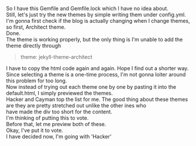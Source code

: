 So I have this Gemfile and Gemfile.lock which I have no idea about.  
Still, let's just try the new themes by simple writing them under config.yml.  
I'm gonna first check if the blog is actually changing when I change themes, so first, Architect theme.  
Done.  
The theme is working properly, but the only thing is I'm unable to add the theme directly through  
>theme: jekyll-theme-architect

I have to copy the html code again and again. Hope I find out a shorter way.  
Since selecting a theme is a one-time process, I'm not gonna loiter around this problem for too long.  
Now instead of trying out each theme one by one by pasting it into the default.html, I simply previewed the themes.  
Hacker and Cayman top the list for me. The good thing about these themes are they are pretty stretched out unlike the other ines who  
have made the div too short for the content.  
I'm thinking of putting this to vote.  
Before that, let me preview both of these.  
Okay, I've put it to vote.  
I have decided now, I'm going with 'Hacker'  
